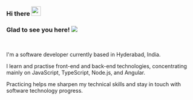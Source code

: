 ### Hi there <img src="https://media.giphy.com/media/hvRJCLFzcasrR4ia7z/giphy.gif" width="25px">

### Glad to see you here!  ![](https://visitor-badge.glitch.me/badge?page_id=sudhakar-diary.sudhakar-diary)

<br />

I'm a software developer currently based in Hyderabad, India.

I learn and practise front-end and back-end technologies, concentrating mainly on JavaScript, TypeScript, Node.js, and Angular.

Practicing helps me sharpen my technical skills and stay in touch with software technology progress.
